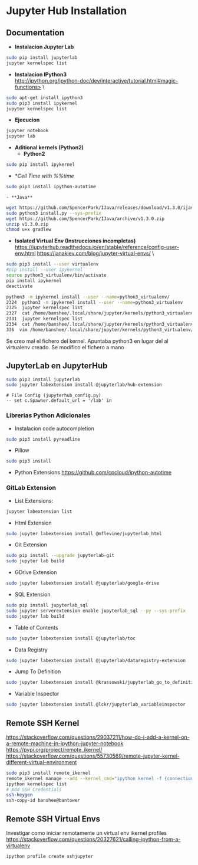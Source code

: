 # Jupyter Hub Installation

## Documentation

- **Instalacion Jupyter Lab**

```bash
sudo pip install jupyterlab
jupyter kernelspec list
```

- **Instalacion IPython3**\
http://ipython.org/ipython-doc/dev/interactive/tutorial.html#magic-functions>
\

```bash
sudo apt-get install ipython3
sudo pip3 install ipykernel
jupyter kernelspec list
```


- **Ejecucion**
```bash
jupyter notebook
jupyter lab
```


- **Aditional kernels (Python2)**
    - **Python2**
```bash
sudo pip install ipykernel 
```

- **Cell Time with %%time*
```bash
sudo pip3 install ipython-autotime
```
    - **Java**
```bash
wget https://github.com/SpencerPark/IJava/releases/download/v1.3.0/ijava-1.3.0.zip
sudo python3 install.py --sys-prefix
wget https://github.com/SpencerPark/IJava/archive/v1.3.0.zip
unzip v1.3.0.zip
chmod u+x gradlew
```


- **Isolated Virtual Env (Instrucciones incompletas)**\
<https://jupyterhub.readthedocs.io/en/stable/reference/config-user-env.html>
<https://janakiev.com/blog/jupyter-virtual-envs/>
\

```bash
sudo pip3 install --user virtualenv
#pip install --user ipykernel
source python3_virtualenv/bin/activate
pip install ipykernel
deactivate
```

```bash
python3 -m ipykernel install --user --name=python3_virtualenv/
2324  python3 -m ipykernel install --user --name=python3_virtualenv
2325  jupyter kernelspec list
2327  cat /home/banshee/.local/share/jupyter/kernels/python3_virtualenv/kernel.json 
2331  jupyter kernelspec list
2334  cat /home/banshee/.local/share/jupyter/kernels/python3_virtualenv/kernel.json 
336  vim /home/banshee/.local/share/jupyter/kernels/python3_virtualenv/kernel.json
```

Se creo mal el fichero del kernel. Apuntaba python3 en lugar del al virtualenv creado. Se modifico el fichero a mano


## JupyterLab en JupyterHub

```bash
sudo pip3 install jupyterlab
sudo jupyter labextension install @jupyterlab/hub-extension
```

```
# File Config (jupyterhub_config.py)
-- set c.Spawner.default_url = '/lab' in  
```

### Librerias Python Adicionales

- Instalacion code autocompletion
```bash
sudo pip3 install pyreadline
```


- Pillow
```bash
sudo pip3 install 
```

- Python Extensions
<https://github.com/cpcloud/ipython-autotime>


### GitLab Extension
- List Extensions:
```bash
jupyter labextension list
```


- Html Extension
```bash
sudo jupyter labextension install @mflevine/jupyterlab_html
```


- Git Extension
```bash
sudo pip install --upgrade jupyterlab-git
sudo jupyter lab build
```


- GDrive Extension
```bash
sudo jupyter labextension install @jupyterlab/google-drive
```


- SQL Extension
```bash
sudo pip install jupyterlab_sql
sudo jupyter serverextension enable jupyterlab_sql --py --sys-prefix
sudo jupyter lab build
```


- Table of Contents
```bash
sudo jupyter labextension install @jupyterlab/toc
```


- Data Registry
```bash
sudo jupyter labextension install @jupyterlab/dataregistry-extension
```


- Jump To Definition
```bash
sudo jupyter labextension install @krassowski/jupyterlab_go_to_definition -- jupyter labextension update @krassowski/jupyterlab_go_to_definition
```


- Variable Inspector
```bash
sudo jupyter labextension install @lckr/jupyterlab_variableinspector
```



## Remote SSH Kernel
<https://stackoverflow.com/questions/29037211/how-do-i-add-a-kernel-on-a-remote-machine-in-ipython-jupyter-notebook>
<https://pypi.org/project/remote_ikernel/>
<https://stackoverflow.com/questions/55730569/remote-jupyter-kernel-different-virtual-environment>
```bash
sudo pip3 install remote_ikernel
remote_ikernel manage --add --kernel_cmd="ipython kernel -f {connection_file}" --name="Remote Python 3" --cpus=2 --interface=ssh --host=banshee@bantower
ipython kernelspec list
# Add SSH Credentials
ssh-keygen 
ssh-copy-id banshee@bantower
```



## Remote SSH Virtual Envs
Investigar como iniciar remotamente un virtual env
ikernel profiles
<https://stackoverflow.com/questions/20327621/calling-ipython-from-a-virtualenv>
```python
ipython profile create sshjupyter
```
